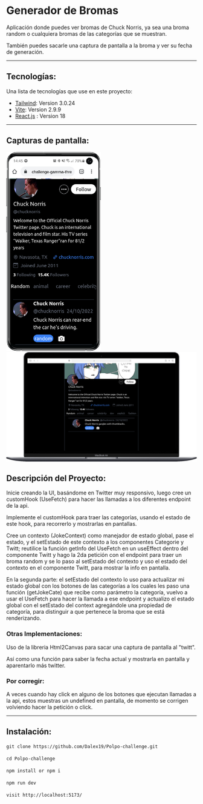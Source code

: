 # Generador de Bromas

Aplicación donde puedes ver bromas de Chuck Norris, ya sea una broma random o cualquiera bromas de las categorías que se muestran.

También puedes sacarle una captura de pantalla a la broma y ver su fecha de generación.

---

## Tecnologías:

Una lista de tecnologías que use en este proyecto:

- [Tailwind](https://vitejs.dev/): Version 3.0.24
- [Vite](https://tailwindcss.com/): Version 2.9.9
- [React.js](https://es.reactjs.org/) : Version 18

---

## Capturas de pantalla:

<img src='src/assets/chuck-app1.png' style='width: 250px'>

<img src='src/assets/chuck-app2.png' style='width: 650px'>

## Descripción del Proyecto:

Inicie creando la UI, basándome en Twitter muy responsivo, luego cree un customHook (UseFetch) para hacer las llamadas a los diferentes endpoint de la api.

Implemente el customHook para traer las categorías, usando el estado de este hook, para recorrerlo y mostrarlas en pantallas.

Cree un contexto (JokeContext) como manejador de estado global, pase el estado, y el setEstado de este contexto a los componentes Categorie y Twitt; reutilice la función getInfo del UseFetch en un useEffect dentro del componente Twitt y hago la 2da petición con el endpoint para traer un broma random y se lo paso al setEstado del contexto y uso el estado del contexto en el componente Twitt, para mostrar la info en pantalla.

En la segunda parte: el setEstado del contexto lo uso para actualizar mi estado global con los botones de las categorías a los cuales les paso una función (getJokeCate) que recibe como parámetro la categoría, vuelvo a usar el UseFetch para hacer la llamada a ese endpoint y actualizo el estado global con el setEstado del context agregándole una propiedad de categoría, para distinguir a que pertenece la broma que se está renderizando.

### Otras Implementaciones:

Uso de la libreria Html2Canvas para sacar una captura de pantalla al "twitt".

Así como una función para saber la fecha actual y mostrarla en pantalla y aparentarlo más twitter.

### Por corregir:

A veces cuando hay click en alguno de los botones que ejecutan llamadas a la api, estos muestras un undefined en pantalla, de momento se corrigen volviendo hacer la petición o click.

---

## Instalación:

```
git clone https://github.com/Dalex19/Polpo-challenge.git

cd Polpo-challenge

npm install or npm i

npm run dev

visit http://localhost:5173/
```
